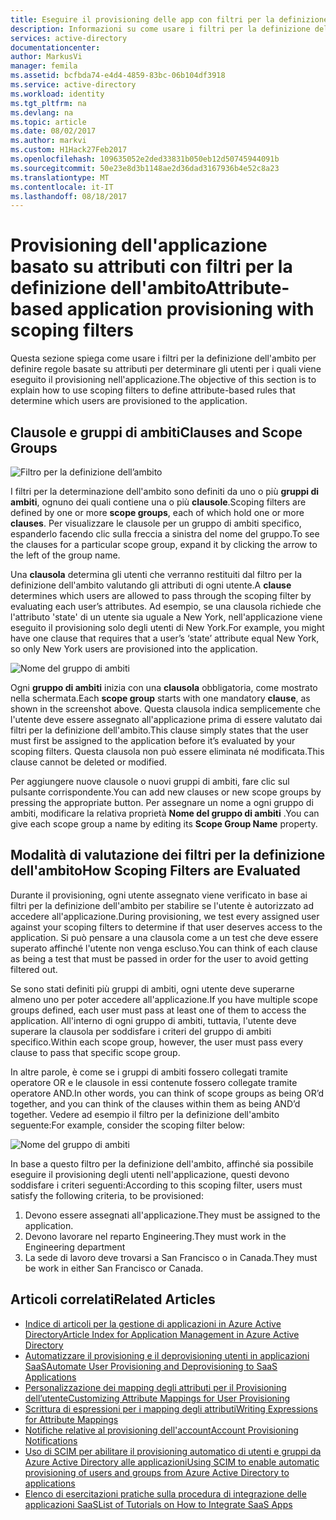 ```yaml
---
title: Eseguire il provisioning delle app con filtri per la definizione dell'ambito | Documentazione Microsoft
description: Informazioni su come usare i filtri per la definizione dell'ambito per evitare che venga eseguito il provisioning degli oggetti inclusi nelle app che supportano il provisioning automatico degli utenti se un oggetto non soddisfa i requisiti aziendali.
services: active-directory
documentationcenter: 
author: MarkusVi
manager: femila
ms.assetid: bcfbda74-e4d4-4859-83bc-06b104df3918
ms.service: active-directory
ms.workload: identity
ms.tgt_pltfrm: na
ms.devlang: na
ms.topic: article
ms.date: 08/02/2017
ms.author: markvi
ms.custom: H1Hack27Feb2017
ms.openlocfilehash: 109635052e2ded33831b050eb12d50745944091b
ms.sourcegitcommit: 50e23e8d3b1148ae2d36dad3167936b4e52c8a23
ms.translationtype: MT
ms.contentlocale: it-IT
ms.lasthandoff: 08/18/2017
---
```

# <a name="attribute-based-application-provisioning-with-scoping-filters"></a><span data-ttu-id="24cd7-103">Provisioning dell'applicazione basato su attributi con filtri per la definizione dell'ambito</span><span class="sxs-lookup"><span data-stu-id="24cd7-103">Attribute-based application provisioning with scoping filters</span></span>
<span data-ttu-id="24cd7-104">Questa sezione spiega come usare i filtri per la definizione dell'ambito per definire regole basate su attributi per determinare gli utenti per i quali viene eseguito il provisioning nell'applicazione.</span><span class="sxs-lookup"><span data-stu-id="24cd7-104">The objective of this section is to explain how to use scoping filters to define attribute-based rules that determine which users are provisioned to the application.</span></span>

## <a name="clauses-and-scope-groups"></a><span data-ttu-id="24cd7-105">Clausole e gruppi di ambiti</span><span class="sxs-lookup"><span data-stu-id="24cd7-105">Clauses and Scope Groups</span></span>
![Filtro per la definizione dell’ambito][1] 

<span data-ttu-id="24cd7-107">I filtri per la determinazione dell'ambito sono definiti da uno o più **gruppi di ambiti**, ognuno dei quali contiene una o più **clausole**.</span><span class="sxs-lookup"><span data-stu-id="24cd7-107">Scoping filters are defined by one or more **scope groups**, each of which hold one or more **clauses**.</span></span> <span data-ttu-id="24cd7-108">Per visualizzare le clausole per un gruppo di ambiti specifico, espanderlo facendo clic sulla freccia a sinistra del nome del gruppo.</span><span class="sxs-lookup"><span data-stu-id="24cd7-108">To see the clauses for a particular scope group, expand it by clicking the arrow to the left of the group name.</span></span>

<span data-ttu-id="24cd7-109">Una **clausola** determina gli utenti che verranno restituiti dal filtro per la definizione dell'ambito valutando gli attributi di ogni utente.</span><span class="sxs-lookup"><span data-stu-id="24cd7-109">A **clause** determines which users are allowed to pass through the scoping filter by evaluating each user’s attributes.</span></span> <span data-ttu-id="24cd7-110">Ad esempio, se una clausola richiede che l'attributo 'state' di un utente sia uguale a New York, nell'applicazione viene eseguito il provisioning solo degli utenti di New York.</span><span class="sxs-lookup"><span data-stu-id="24cd7-110">For example, you might have one clause that requires that a user’s ‘state’ attribute equal New York, so only New York users are provisioned into the application.</span></span>

![Nome del gruppo di ambiti][2] 

<span data-ttu-id="24cd7-112">Ogni **gruppo di ambiti** inizia con una **clausola** obbligatoria, come mostrato nella schermata.</span><span class="sxs-lookup"><span data-stu-id="24cd7-112">Each **scope group** starts with one mandatory **clause**, as shown in the screenshot above.</span></span> <span data-ttu-id="24cd7-113">Questa clausola indica semplicemente che l'utente deve essere assegnato all'applicazione prima di essere valutato dai filtri per la definizione dell'ambito.</span><span class="sxs-lookup"><span data-stu-id="24cd7-113">This clause simply states that the user must first be assigned to the application before it’s evaluated by your scoping filters.</span></span> <span data-ttu-id="24cd7-114">Questa clausola non può essere eliminata né modificata.</span><span class="sxs-lookup"><span data-stu-id="24cd7-114">This clause cannot be deleted or modified.</span></span>

<span data-ttu-id="24cd7-115">Per aggiungere nuove clausole o nuovi gruppi di ambiti, fare clic sul pulsante corrispondente.</span><span class="sxs-lookup"><span data-stu-id="24cd7-115">You can add new clauses or new scope groups by pressing the appropriate button.</span></span> <span data-ttu-id="24cd7-116">Per assegnare un nome a ogni gruppo di ambiti, modificare la relativa proprietà **Nome del gruppo di ambiti** .</span><span class="sxs-lookup"><span data-stu-id="24cd7-116">You can give each scope group a name by editing its **Scope Group Name** property.</span></span>

## <a name="how-scoping-filters-are-evaluated"></a><span data-ttu-id="24cd7-117">Modalità di valutazione dei filtri per la definizione dell'ambito</span><span class="sxs-lookup"><span data-stu-id="24cd7-117">How Scoping Filters are Evaluated</span></span>
<span data-ttu-id="24cd7-118">Durante il provisioning, ogni utente assegnato viene verificato in base ai filtri per la definizione dell'ambito per stabilire se l'utente è autorizzato ad accedere all'applicazione.</span><span class="sxs-lookup"><span data-stu-id="24cd7-118">During provisioning, we test every assigned user against your scoping filters to determine if that user deserves access to the application.</span></span> <span data-ttu-id="24cd7-119">Si può pensare a una clausola come a un test che deve essere superato affinché l'utente non venga escluso.</span><span class="sxs-lookup"><span data-stu-id="24cd7-119">You can think of each clause as being a test that must be passed in order for the user to avoid getting filtered out.</span></span> 

<span data-ttu-id="24cd7-120">Se sono stati definiti più gruppi di ambiti, ogni utente deve superarne almeno uno per poter accedere all'applicazione.</span><span class="sxs-lookup"><span data-stu-id="24cd7-120">If you have multiple scope groups defined, each user must pass at least one of them to access the application.</span></span> <span data-ttu-id="24cd7-121">All'interno di ogni gruppo di ambiti, tuttavia, l'utente deve superare la clausola per soddisfare i criteri del gruppo di ambiti specifico.</span><span class="sxs-lookup"><span data-stu-id="24cd7-121">Within each scope group, however, the user must pass every clause to pass that specific scope group.</span></span> 

<span data-ttu-id="24cd7-122">In altre parole, è come se i gruppi di ambiti fossero collegati tramite operatore OR e le clausole in essi contenute fossero collegate tramite operatore AND.</span><span class="sxs-lookup"><span data-stu-id="24cd7-122">In other words, you can think of scope groups as being OR’d together, and you can think of the clauses within them as being AND’d together.</span></span> <span data-ttu-id="24cd7-123">Vedere ad esempio il filtro per la definizione dell'ambito seguente:</span><span class="sxs-lookup"><span data-stu-id="24cd7-123">For example, consider the scoping filter below:</span></span>

![Nome del gruppo di ambiti][3]  

<span data-ttu-id="24cd7-125">In base a questo filtro per la definizione dell'ambito, affinché sia possibile eseguire il provisioning degli utenti nell'applicazione, questi devono soddisfare i criteri seguenti:</span><span class="sxs-lookup"><span data-stu-id="24cd7-125">According to this scoping filter, users must satisfy the following criteria, to be provisioned:</span></span>

1. <span data-ttu-id="24cd7-126">Devono essere assegnati all'applicazione.</span><span class="sxs-lookup"><span data-stu-id="24cd7-126">They must be assigned to the application.</span></span>
2. <span data-ttu-id="24cd7-127">Devono lavorare nel reparto Engineering.</span><span class="sxs-lookup"><span data-stu-id="24cd7-127">They must work in the Engineering department</span></span>
3. <span data-ttu-id="24cd7-128">La sede di lavoro deve trovarsi a San Francisco o in Canada.</span><span class="sxs-lookup"><span data-stu-id="24cd7-128">They must be work in either San Francisco or Canada.</span></span>

## <a name="related-articles"></a><span data-ttu-id="24cd7-129">Articoli correlati</span><span class="sxs-lookup"><span data-stu-id="24cd7-129">Related Articles</span></span>
* [<span data-ttu-id="24cd7-130">Indice di articoli per la gestione di applicazioni in Azure Active Directory</span><span class="sxs-lookup"><span data-stu-id="24cd7-130">Article Index for Application Management in Azure Active Directory</span></span>](active-directory-apps-index.md)
* [<span data-ttu-id="24cd7-131">Automatizzare il provisioning e il deprovisioning utenti in applicazioni SaaS</span><span class="sxs-lookup"><span data-stu-id="24cd7-131">Automate User Provisioning and Deprovisioning to SaaS Applications</span></span>](active-directory-saas-app-provisioning.md)
* [<span data-ttu-id="24cd7-132">Personalizzazione dei mapping degli attributi per il Provisioning dell’utente</span><span class="sxs-lookup"><span data-stu-id="24cd7-132">Customizing Attribute Mappings for User Provisioning</span></span>](active-directory-saas-customizing-attribute-mappings.md)
* [<span data-ttu-id="24cd7-133">Scrittura di espressioni per i mapping degli attributi</span><span class="sxs-lookup"><span data-stu-id="24cd7-133">Writing Expressions for Attribute Mappings</span></span>](active-directory-saas-writing-expressions-for-attribute-mappings.md)
* [<span data-ttu-id="24cd7-134">Notifiche relative al provisioning dell'account</span><span class="sxs-lookup"><span data-stu-id="24cd7-134">Account Provisioning Notifications</span></span>](active-directory-saas-account-provisioning-notifications.md)
* [<span data-ttu-id="24cd7-135">Uso di SCIM per abilitare il provisioning automatico di utenti e gruppi da Azure Active Directory alle applicazioni</span><span class="sxs-lookup"><span data-stu-id="24cd7-135">Using SCIM to enable automatic provisioning of users and groups from Azure Active Directory to applications</span></span>](active-directory-scim-provisioning.md)
* [<span data-ttu-id="24cd7-136">Elenco di esercitazioni pratiche sulla procedura di integrazione delle applicazioni SaaS</span><span class="sxs-lookup"><span data-stu-id="24cd7-136">List of Tutorials on How to Integrate SaaS Apps</span></span>](active-directory-saas-tutorial-list.md)

<!--Image references-->
[1]: ./media/active-directory-saas-scoping-filters/ic782811.png
[2]: ./media/active-directory-saas-scoping-filters/ic782812.png
[3]: ./media/active-directory-saas-scoping-filters/ic782813.png
